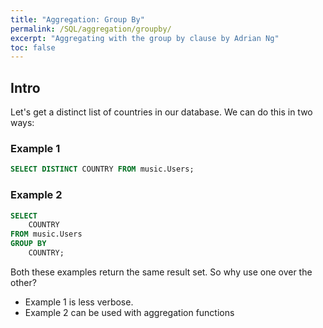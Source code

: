 ```yaml
---
title: "Aggregation: Group By"
permalink: /SQL/aggregation/groupby/
excerpt: "Aggregating with the group by clause by Adrian Ng"
toc: false
---
```


## Intro

Let's get a distinct list of countries in our database. We can do this in two ways:

### Example 1

```sql
SELECT DISTINCT COUNTRY FROM music.Users;
```

### Example 2
```sql
SELECT
	COUNTRY
FROM music.Users
GROUP BY
	COUNTRY;
```

Both these examples return the same result set. So why use one over the other?
* Example 1 is less verbose. 
* Example 2 can be used with aggregation functions


